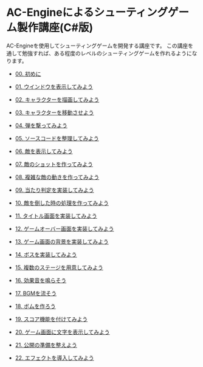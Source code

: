 ﻿
# AC-Engineによるシューティングゲーム製作講座(C#版)

AC-Engineを使用してシューティングゲームを開発する講座です。
この講座を通して勉強すれば、ある程度のレベルのシューティングゲームを作れるようになります。

* [00. 初めに](00.md)

* [01. ウインドウを表示してみよう](01.md)

* [02. キャラクターを描画してみよう](02.md)

* [03. キャラクターを移動させよう](03.md)

* [04. 弾を撃ってみよう](04.md)

* [05. ソースコードを整理してみよう](05.md)

* [06. 敵を表示してみよう](06.md)

* [07. 敵のショットを作ってみよう](07.md)

* [08. 複雑な敵の動きを作ってみよう](08.md)

* [09. 当たり判定を実装してみよう](09.md)

* [10. 敵を倒した時の処理を作ってみよう](10.md)

* [11. タイトル画面を実装してみよう](11.md)

* [12. ゲームオーバー画面を実装してみよう](12.md)

* [13. ゲーム画面の背景を実装してみよう](13.md)

* [14. ボスを実装してみよう](14.md)

* [15. 複数のステージを用意してみよう](15.md)

* [16. 効果音を鳴らそう](16.md)

* [17. BGMを流そう](17.md)

* [18. ボムを作ろう](18.md)

* [19. スコア機能を付けてみよう](19.md)

* [20. ゲーム画面に文字を表示してみよう](20.md)

* [21. 公開の準備を整えよう](21.md)

* [22. エフェクトを導入してみよう](22.md)


